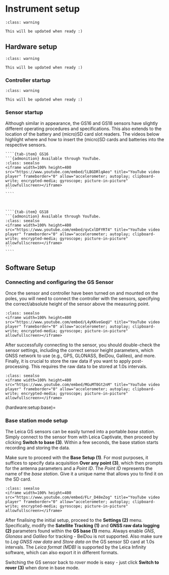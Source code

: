 # Instrument setup

```{admonition} Work in progress
:class: warning

This will be updated when ready :)
```

## Hardware setup

```{admonition} Work in progress
:class: warning

This will be updated when ready :)
```
### Controller startup

```{admonition} Work in progress
:class: warning

This will be updated when ready :)
```

### Sensor startup

Although similar in appearance, the GS16 and GS18 sensors have slightly different operating procedures and specifications.
This also extends to the location of the battery and (micro)SD card slot readers.
The videos below highlight where and how to insert the (micro)SD cards and batteries into the respective sensors.

`````{tab-set}
````{tab-item} GS16
```{admonition} Available through YouTube.
:class: seealso
<iframe width=100% height=400 src="https://www.youtube.com/embed/lLBGDRlqAeo" title="YouTube video player" frameborder="0" allow="accelerometer; autoplay; clipboard-write; encrypted-media; gyroscope; picture-in-picture" allowfullscreen></iframe>
```
````



````{tab-item} GS18
```{admonition} Available through YouTube.
:class: seealso
<iframe width=100% height=400 src="https://www.youtube.com/embed/qvCxlDFYRT4" title="YouTube video player" frameborder="0" allow="accelerometer; autoplay; clipboard-write; encrypted-media; gyroscope; picture-in-picture" allowfullscreen></iframe>
```
````
`````

## Software Setup

### Connecting and configuring the GS Sensor

Once the sensor and controller have been turned on and mounted on the poles, you will need to connect the controller with the sensors, specifying the correct/absolute height of the sensor above the measuring point.

```{admonition} Available through YouTube.
:class: seealso
<iframe width=100% height=400 src="https://www.youtube.com/embed/L4yKKveGeqU" title="YouTube video player" frameborder="0" allow="accelerometer; autoplay; clipboard-write; encrypted-media; gyroscope; picture-in-picture" allowfullscreen></iframe>
```

After successfully connecting to the sensor, you should double-check the sensor settings, including the correct sensor height parameters, which GNSS network to use (e.g., GPS, GLONASS, BeiDou, Galileo), and more.
Finally, it is crucial to store the raw data if you want to apply post-processing.
This requires the raw data to be stored at 1.0s intervals.

```{admonition} Available through YouTube.
:class: seealso
<iframe width=100% height=400 src="https://www.youtube.com/embed/MGuMT0Gt2nM" title="YouTube video player" frameborder="0" allow="accelerometer; autoplay; clipboard-write; encrypted-media; gyroscope; picture-in-picture" allowfullscreen></iframe>
```

(hardware:setup:base)=
### Base station mode setup

The Leica GS sensors can be easily turned into a portable *base station*.
Simply connect to the sensor from with Leica Captivate, then proceed by clicking **Switch to base (3)**.
Within a few seconds, the base station starts recording and storing the data.

Make sure to proceed with the **Base Setup (1)**.
For most purposes, it suffices to specify data acquisition **Over any point (3)**, which then prompts for the antenna parameters and a *Point ID*.
The *Point ID* represents the name of the *base station*.
Give it a unique name that allows you to find it on the SD card.

```{admonition} Available through YouTube.
:class: seealso
<iframe width=100% height=400 src="https://www.youtube.com/embed/FLr_D48eZog" title="YouTube video player" frameborder="0" allow="accelerometer; autoplay; clipboard-write; encrypted-media; gyroscope; picture-in-picture" allowfullscreen></iframe>
```

After finalising the initial setup, proceed to the **Settings (2)** menu.
Specifically, modify the **Satellite Tracking (1)** and **GNSS raw data logging (2)** parameters found within the **GS base (1)** menu.
Always enable *GNS*, *Glonass* and *Galileo* for tracking - BeiDou is not supported.
Also make sure to *Log GNSS raw data* and *Store data on* the GS sensor SD card at 1.0s intervals.
The *Leica format (MDB)* is supported by the Leica Infinity software, which can also export it in different formats.

Switching the GS sensor back to *rover* mode is easy - just click **Switch to rover (3)** when done in base mode.
